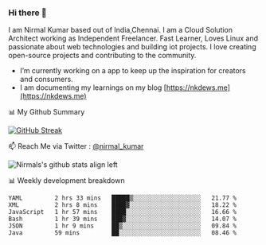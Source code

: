 ### Hi there 👋

 I am Nirmal Kumar based out of India,Chennai. I am a Cloud Solution Architect working as Independent Freelancer. Fast Learner, Loves Linux and passionate about web technologies and building iot projects. I love creating open-source projects and contributing to the community.

- I’m currently working on a app to keep up the inspiration for creators and consumers.
- I am documenting my learnings on my blog [https://nkdews.me](https://nkdews.me)


📊 My Github Summary

[![GitHub Streak](https://github-readme-streak-stats.herokuapp.com?user=nk-gears&theme=dark&hide_border=true&date_format=M%20j%5B%2C%20Y%5D)](https://git.io/streak-stats)


📫 Reach Me via  Twitter : [@nirmal_kumar](https://twitter.com/nirmal_kumar)

![Nirmals's github stats align left](https://github-readme-stats.vercel.app/api?username=nk-gears&show_icons=true)


📊 Weekly development breakdown

<!--START_SECTION:waka-->

```text
YAML         2 hrs 33 mins   █████▒░░░░░░░░░░░░░░░░░░░   21.77 %
XML          2 hrs 8 mins    ████▓░░░░░░░░░░░░░░░░░░░░   18.22 %
JavaScript   1 hr 57 mins    ████░░░░░░░░░░░░░░░░░░░░░   16.66 %
Bash         1 hr 39 mins    ███▓░░░░░░░░░░░░░░░░░░░░░   14.07 %
JSON         1 hr 9 mins     ██▒░░░░░░░░░░░░░░░░░░░░░░   09.84 %
Java         59 mins         ██░░░░░░░░░░░░░░░░░░░░░░░   08.46 %
```

<!--END_SECTION:waka-->


